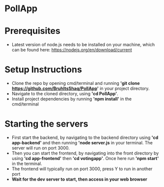 # PollApp

# Prerequisites
 - Latest version of node.js needs to be installed on your machine, which can be found here: https://nodejs.org/en/download/current

# Setup Instructions
- Clone the repo by opening cmd/terminal and running **'git clone https://github.com/BruhItsShaq/PollApp'** in your project directory.
- Navigate to the cloned directory, using  **'cd PollApp'**.
- Install project dependencies by running **'npm install'** in the cmd/terminal

# Starting the servers
- First start the backend, by navigating to the backend directory using **'cd app-backend'** and then running **'node server.js** in your terminal. The server will run on port 3000.
- Then you can start the frontend, by navigating into the front directory by using **'cd app-frontend'** then **'cd votingapp'**. Once here run **'npm start'** in the terminal.
- The frontend will typically run on port 3000, press Y to run in another port
- **Wait for the dev server to start, then access in your web browser**



